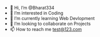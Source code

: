 - 👋 Hi, I’m @Bharat334
- 👀 I’m interested in Coding
- 🌱 I’m currently learning Web Devlopment
- 💞️ I’m looking to collaborate on Projects
- 📫 How to reach me test@123.com

<!---
Bharat334/Bharat334 is a ✨ special ✨ repository because its `README.md` (this file) appears on your GitHub profile.
You can click the Preview link to take a look at your changes.
--->
